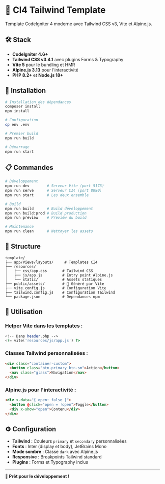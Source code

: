 # 🚀 CI4 Tailwind Template

Template CodeIgniter 4 moderne avec Tailwind CSS v3, Vite et Alpine.js.

## 🛠️ Stack

- **CodeIgniter 4.6+**
- **Tailwind CSS v3.4.1** avec plugins Forms & Typography
- **Vite 5** pour le bundling et HMR
- **Alpine.js 3.13** pour l'interactivité
- **PHP 8.2+** et **Node.js 18+**

## 🚀 Installation

```bash
# Installation des dépendances
composer install
npm install

# Configuration
cp env .env

# Premier build
npm run build

# Démarrage
npm run start
```

## 📋 Commandes

```bash
# Développement
npm run dev        # Serveur Vite (port 5173)
npm run serve      # Serveur CI4 (port 8080)  
npm run start      # Les deux ensemble

# Build
npm run build      # Build développement
npm run build:prod # Build production
npm run preview    # Preview du build

# Maintenance
npm run clean      # Nettoyer les assets
```

## 📁 Structure

```
template/
├── app/Views/layouts/     # Templates CI4
├── resources/
│   ├── css/app.css       # Tailwind CSS
│   ├── js/app.js         # Entry point Alpine.js
│   └── static/           # Assets statiques
├── public/assets/        # 🤖 Généré par Vite
├── vite.config.js        # Configuration Vite
├── tailwind.config.js    # Configuration Tailwind
└── package.json          # Dépendances npm
```

## 🎨 Utilisation

### **Helper Vite dans les templates :**
```php
<!-- Dans header.php -->
<?= vite('resources/js/app.js') ?>
```

### **Classes Tailwind personnalisées :**
```html
<div class="container-custom">
  <button class="btn-primary btn-sm">Action</button>
  <nav class="glass">Navigation</nav>
</div>
```

### **Alpine.js pour l'interactivité :**
```html
<div x-data="{ open: false }">
  <button @click="open = !open">Toggle</button>
  <div x-show="open">Contenu</div>
</div>
```

## ⚙️ Configuration

- **Tailwind** : Couleurs `primary` et `secondary` personnalisées
- **Fonts** : Inter (display et body), JetBrains Mono
- **Mode sombre** : Classe `dark` avec Alpine.js
- **Responsive** : Breakpoints Tailwind standard
- **Plugins** : Forms et Typography inclus

---

**🎯 Prêt pour le développement !**